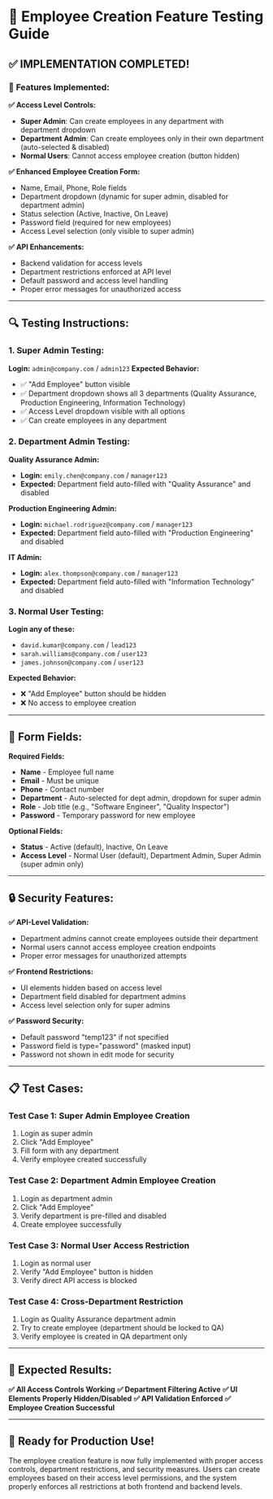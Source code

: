 # 🧪 Employee Creation Feature Testing Guide

## ✅ **IMPLEMENTATION COMPLETED!**

### 🔧 **Features Implemented:**

**✅ Access Level Controls:**
- **Super Admin**: Can create employees in any department with department dropdown
- **Department Admin**: Can create employees only in their own department (auto-selected & disabled)
- **Normal Users**: Cannot access employee creation (button hidden)

**✅ Enhanced Employee Creation Form:**
- Name, Email, Phone, Role fields
- Department dropdown (dynamic for super admin, disabled for department admin)
- Status selection (Active, Inactive, On Leave)
- Password field (required for new employees)
- Access Level selection (only visible to super admin)

**✅ API Enhancements:**
- Backend validation for access levels
- Department restrictions enforced at API level
- Default password and access level handling
- Proper error messages for unauthorized access

---

## 🔍 **Testing Instructions:**

### **1. Super Admin Testing:**
**Login:** `admin@company.com` / `admin123`
**Expected Behavior:**
- ✅ "Add Employee" button visible
- ✅ Department dropdown shows all 3 departments (Quality Assurance, Production Engineering, Information Technology)
- ✅ Access Level dropdown visible with all options
- ✅ Can create employees in any department

### **2. Department Admin Testing:**

**Quality Assurance Admin:**
- **Login:** `emily.chen@company.com` / `manager123`
- **Expected:** Department field auto-filled with "Quality Assurance" and disabled

**Production Engineering Admin:**
- **Login:** `michael.rodriguez@company.com` / `manager123`
- **Expected:** Department field auto-filled with "Production Engineering" and disabled

**IT Admin:**
- **Login:** `alex.thompson@company.com` / `manager123`
- **Expected:** Department field auto-filled with "Information Technology" and disabled

### **3. Normal User Testing:**
**Login any of these:**
- `david.kumar@company.com` / `lead123`
- `sarah.williams@company.com` / `user123`
- `james.johnson@company.com` / `user123`

**Expected Behavior:**
- ❌ "Add Employee" button should be hidden
- ❌ No access to employee creation

---

## 🧩 **Form Fields:**

**Required Fields:**
- **Name** - Employee full name
- **Email** - Must be unique
- **Phone** - Contact number
- **Department** - Auto-selected for dept admin, dropdown for super admin
- **Role** - Job title (e.g., "Software Engineer", "Quality Inspector")
- **Password** - Temporary password for new employee

**Optional Fields:**
- **Status** - Active (default), Inactive, On Leave
- **Access Level** - Normal User (default), Department Admin, Super Admin (super admin only)

---

## 🔒 **Security Features:**

**✅ API-Level Validation:**
- Department admins cannot create employees outside their department
- Normal users cannot access employee creation endpoints
- Proper error messages for unauthorized attempts

**✅ Frontend Restrictions:**
- UI elements hidden based on access level
- Department field disabled for department admins
- Access level selection only for super admins

**✅ Password Security:**
- Default password "temp123" if not specified
- Password field is type="password" (masked input)
- Password not shown in edit mode for security

---

## 📋 **Test Cases:**

### **Test Case 1: Super Admin Employee Creation**
1. Login as super admin
2. Click "Add Employee" 
3. Fill form with any department
4. Verify employee created successfully

### **Test Case 2: Department Admin Employee Creation**
1. Login as department admin
2. Click "Add Employee"
3. Verify department is pre-filled and disabled
4. Create employee successfully

### **Test Case 3: Normal User Access Restriction**
1. Login as normal user
2. Verify "Add Employee" button is hidden
3. Verify direct API access is blocked

### **Test Case 4: Cross-Department Restriction**
1. Login as Quality Assurance department admin
2. Try to create employee (department should be locked to QA)
3. Verify employee is created in QA department only

---

## 🎯 **Expected Results:**

**✅ All Access Controls Working**
**✅ Department Filtering Active**
**✅ UI Elements Properly Hidden/Disabled**
**✅ API Validation Enforced**
**✅ Employee Creation Successful**

---

## 🚀 **Ready for Production Use!**

The employee creation feature is now fully implemented with proper access controls, department restrictions, and security measures. Users can create employees based on their access level permissions, and the system properly enforces all restrictions at both frontend and backend levels.
